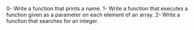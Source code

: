 0-	Write a function that prints a name.
1-	Write a function that executes a function given as a parameter on each element of an array.
2-	Write a function that searches for an integer.
